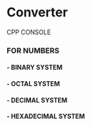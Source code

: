 # Converter
CPP CONSOLE

<h3>FOR NUMBERS</h3>
<h4>- BINARY SYSTEM</h4>
<h4>- OCTAL SYSTEM </h4>
<h4>- DECIMAL SYSTEM </h4>
<h4>- HEXADECIMAL SYSTEM </h4>

